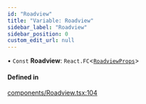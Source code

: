 ```yaml
---
id: "Roadview"
title: "Variable: Roadview"
sidebar_label: "Roadview"
sidebar_position: 0
custom_edit_url: null
---
```


• `Const` **Roadview**: `React.FC`<[`RoadviewProps`](../interfaces/RoadviewProps.md)\>

#### Defined in

[components/Roadview.tsx:104](https://github.com/JaeSeoKim/react-kakao-maps/blob/2648067/src/components/Roadview.tsx#L104)
